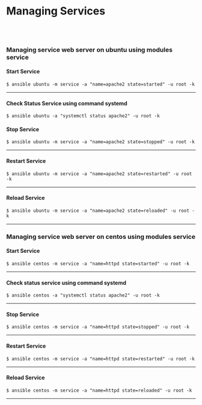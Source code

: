 # Managing Services
<br><br>
### Managing service web server on ubuntu using modules service
#### Start Service
```
$ ansible ubuntu -m service -a "name=apache2 state=started" -u root -k
```
---
#### Check Status Service using command systemd
```
$ ansible ubuntu -a "systemctl status apache2" -u root -k
```
#### Stop Service
```
$ ansible ubuntu -m service -a "name=apache2 state=stopped" -u root -k
```
---
#### Restart Service
```
$ ansible ubuntu -m service -a "name=apache2 state=restarted" -u root -k
```
---
#### Reload Service
```
$ ansible ubuntu -m service -a "name=apache2 state=reloaded" -u root -k
```
---

### Managing service web server on centos using modules service
#### Start Service
```
$ ansible centos -m service -a "name=httpd state=started" -u root -k
```
---
#### Check status service using command systemd
```
$ ansible centos -a "systemctl status apache2" -u root -k
```
---
#### Stop Service
```
$ ansible centos -m service -a "name=httpd state=stopped" -u root -k
```
---
#### Restart Service
```
$ ansible centos -m service -a "name=httpd state=restarted" -u root -k
```
---
#### Reload Service
```
$ ansible centos -m service -a "name=httpd state=reloaded" -u root -k
```
---
